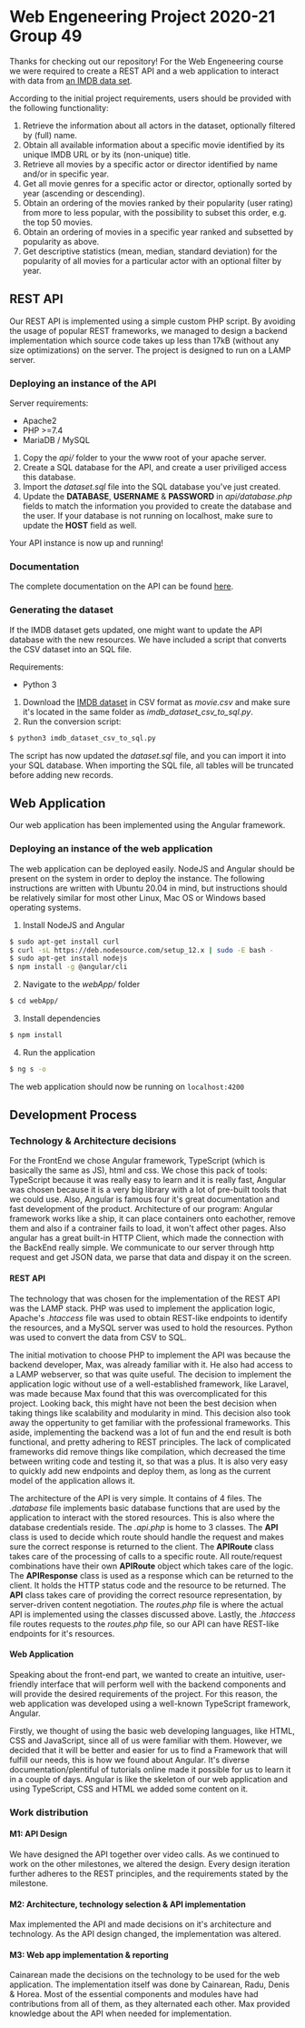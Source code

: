 # Web Engeneering Project 2020-21 Group 49
Thanks for checking out our repository! For the Web Engeneering course we were required to create a REST API and a web application to interact with data from [an IMDB data set](https://www.kaggle.com/gorochu/complete-imdb-movies-dataset "an IMDB data set").

According to the initial project requirements, users should be provided with the following functionality: 
1. Retrieve the information about all actors in the dataset, optionally filtered by (full) name.
2. Obtain all available information about a specific movie identified by its unique
IMDB URL or by its (non-unique) title.
3. Retrieve all movies by a specific actor or director identified by name and/or in
specific year.
4. Get all movie genres for a specific actor or director, optionally sorted by year
(ascending or descending).
5. Obtain an ordering of the movies ranked by their popularity (user rating) from
more to less popular, with the possibility to subset this order, e.g. the top
50 movies.
6. Obtain an ordering of movies in a specific year ranked and subsetted by popularity
as above.
7. Get descriptive statistics (mean, median, standard deviation) for the popularity of all movies for a particular actor with an optional filter by year.

## REST API
Our REST API is implemented using a simple custom PHP script. By avoiding the usage of popular REST frameworks, we managed to design a backend implementation which source code takes up less than 17kB (without any size optimizations) on the server. The project is designed to run on a LAMP server.

### Deploying an instance of the API
Server requirements:
- Apache2
- PHP >=7.4
- MariaDB / MySQL

1. Copy the _api/_ folder to your the www root of your apache server.
2. Create a SQL database for the API, and create a user priviliged access this database.
3. Import the _dataset.sql_ file into the SQL database you've just created.
4. Update the **DATABASE**, **USERNAME** & **PASSWORD** in _api/database.php_ fields to match the information you provided to create the database and the user. If your database is not running on localhost, make sure to update the **HOST** field as well.

Your API instance is now up and running!

### Documentation
The complete documentation on the API can be found [here](api_documentation.md "here").

### Generating the dataset
If the IMDB dataset gets updated, one might want to update the API database with the new resources. We have included a script that converts the CSV dataset into an SQL file.

Requirements:
- Python 3

1. Download the [IMDB dataset](https://www.kaggle.com/gorochu/complete-imdb-movies-dataset "IMDB dataset") in CSV format as _movie.csv_ and make sure it's located in the same folder as _imdb_dataset_csv_to_sql.py_.
2. Run the conversion script:
```bash
$ python3 imdb_dataset_csv_to_sql.py
```

The script has now updated the _dataset.sql_ file, and you can import it into your SQL database. When importing the SQL file, all tables will be truncated before adding new records.
## Web Application
Our web application has been implemented using the Angular framework.

### Deploying an instance of the web application
The web application can be deployed easily. NodeJS and Angular should be present on the system in order to deploy the instance. The following instructions are written with Ubuntu 20.04 in mind, but instructions should be relatively similar for most other Linux, Mac OS or Windows based operating systems.

1. Install NodeJS and Angular
```bash
$ sudo apt-get install curl
$ curl -sL https://deb.nodesource.com/setup_12.x | sudo -E bash -
$ sudo apt-get install nodejs
$ npm install -g @angular/cli
```
2. Navigate to the _webApp/_ folder
```bash
$ cd webApp/
```
3. Install dependencies
```bash
$ npm install
```
4.  Run the application
```bash
$ ng s -o
```

The web application should now be running on `localhost:4200`

## Development Process

### Technology & Architecture decisions

For the FrontEnd we chose Angular framework, TypeScript (which is basically the same as JS), html and css. We chose this pack of tools: TypeScript because it was really easy to learn and it is really fast, Angular was chosen because it is a very big library with a lot of pre-built tools that we could use. Also, Angular is famous four it's great documentation and fast development of the product.
Architecture of our program:
Angular framework works like a ship, it can place containers onto eachother, remove them and also if a contrainer fails to load, it won't affect other pages.
Also angular has a great built-in HTTP Client, which made the connection with the BackEnd really simple. We communicate to our server through http request and get JSON data, we parse that data and dispay it on the screen.
#### REST API
The technology that was chosen for the implementation of the REST API was the LAMP stack. PHP was used to implement the application logic, Apache's _.htaccess_ file was used to obtain REST-like endpoints to identify the resources, and a MySQL server was used to hold the resources. Python was used to convert the data from CSV to SQL.

The initial motivation to choose PHP to implement the API was because the backend developer, Max, was already familiar with it. He also had access to a LAMP webserver, so that was quite useful. The decision to implement the application logic without use of a well-established framework, like Laravel, was made because Max found that this was overcomplicated for this project. Looking back, this might have not been the best decision when taking things like scalability and modularity in mind. This decision also took away the oppertunity to get familiar with the professional frameworks. This aside, implementing the backend was a lot of fun and the end result is both functional, and pretty adhering to REST principles. The lack of complicated frameworks did remove things like compilation, which decreased the time between writing code and testing it, so that was a plus. It is also very easy to quickly add new endpoints and deploy them, as long as the current model of the application allows it.

The architecture of the API is very simple. It contains of 4 files. The _.database_ file implements basic database functions that are used by the application to interact with the stored resources. This is also where the database credentials reside. The _.api.php_ is home to 3 classes. The **API** class is used to decide which route should handle the request and makes sure the correct response is returned to the client. The **APIRoute** class takes care of the processing of calls to a specific route. All route/request combinations have their own **APIRoute** object which takes care of the logic. The **APIResponse** class is used as a response which can be returned to the client. It holds the HTTP status code and the resource to be returned. The **API** class takes care of providing the correct resource representation, by server-driven content negotiation. The _routes.php_ file is where the actual API is implemented using the classes discussed above. Lastly, the _.htaccess_ file routes requests to the _routes.php_ file, so our API can have REST-like endpoints for it's resources.

#### Web Application
Speaking about the front-end part, we wanted to create an intuitive, user-friendly interface that will perform well with the backend components and will provide the desired requirements of the project. For this reason, the web application was developed using a well-known TypeScript framework, Angular. 

Firstly, we thought of using the basic web developing languages, like HTML, CSS and JavaScript, since all of us were familiar with them. However, we decided that it will be better and easier for us to find a Framework that will fulfill our needs, this is how we found about Angular. It's diverse documentation/plentiful of tutorials online made it possible for us to learn it in a couple of days. Angular is like the skeleton of our web application and using TypeScript, CSS and HTML we added some content on it.


### Work distribution

#### M1: API Design
We have designed the API together over video calls. As we continued to work on the other milestones, we altered the design. Every design iteration further adheres to the REST principles, and the requirements stated by the milestone.

#### M2: Architecture, technology selection & API implementation

Max implemented the API and made decisions on it's architecture and technology. As the API design changed, the implementation was altered.

#### M3: Web app implementation & reporting

Cainarean made the decisions on the technology to be used for the web application. The implementation itself was done by Cainarean, Radu, Denis & Horea. Most of the essential components and modules have had contributions from all of them, as they alternated each other. Max provided knowledge about the API when needed for implementation.

